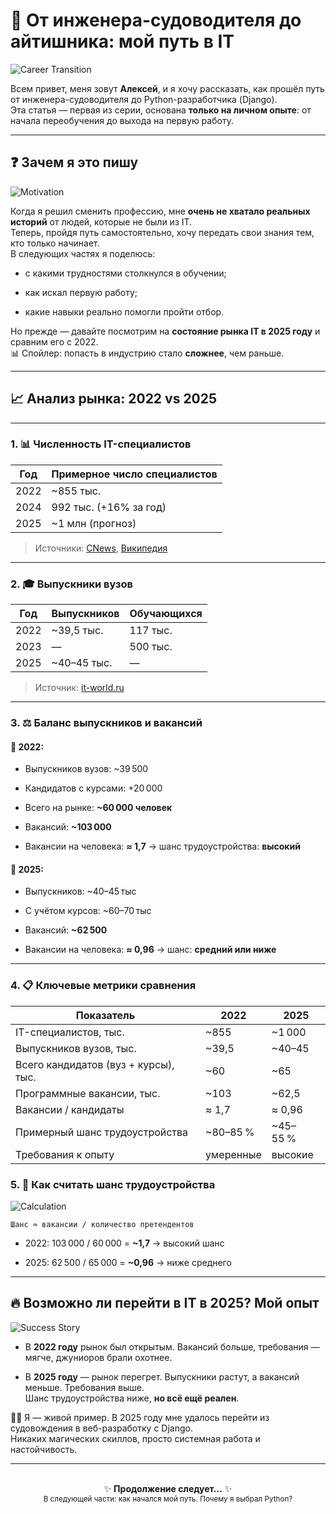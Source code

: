 # 🚢 От инженера-судоводителя до айтишника: мой путь в IT

![Career Transition](https://images.unsplash.com/photo-1639762681057-408e52192e55?w=800) 


Всем привет, меня зовут **Алексей**, и я хочу рассказать, как прошёл путь от инженера-судоводителя до Python-разработчика (Django).  
Эта статья — первая из серии, основана **только на личном опыте**: от начала переобучения до выхода на первую работу.

---

## ❓ Зачем я это пишу

![Motivation](https://images.unsplash.com/photo-1543269664-7eef42226a21?w=600)  


Когда я решил сменить профессию, мне **очень не хватало реальных историй** от людей, которые не были из IT.  
Теперь, пройдя путь самостоятельно, хочу передать свои знания тем, кто только начинает.  
В следующих частях я поделюсь:

- с какими трудностями столкнулся в обучении;
    
- как искал первую работу;
    
- какие навыки реально помогли пройти отбор.
    

Но прежде — давайте посмотрим на **состояние рынка IT в 2025 году** и сравним его с 2022.  
📊 Спойлер: попасть в индустрию стало **сложнее**, чем раньше.

---

## 📈 Анализ рынка: 2022 vs 2025

---

### 1. 📊 Численность IT-специалистов

| Год   | Примерное число специалистов       |
| ----- | ---------------------------------- |
| 2022  | ~855 тыс.                         |
| 2024  | 992 тыс. (+16% за год)            |
| 2025  | ~1 млн (прогноз)                  |              |
> Источники: [CNews](https://www.cnews.ru/), [Википедия](https://ru.wikipedia.org/)

---

### 2. 🎓 Выпускники вузов

|Год|Выпускников|Обучающихся|
|---|---|---|
|2022|~39,5 тыс.|117 тыс.|
|2023|—|500 тыс.|
|2025|~40–45 тыс.|—|
> Источник: [it-world.ru](https://www.it-world.ru/)

---

### 3. ⚖️ Баланс выпускников и вакансий

#### 📅 2022:

- Выпускников вузов: ~39 500
    
- Кандидатов с курсами: +20 000
    
- Всего на рынке: **~60 000 человек**
    
- Вакансий: **~103 000**
    
- Вакансии на человека: **≈ 1,7** → шанс трудоустройства: **высокий**
    

#### 📅 2025:

- Выпускников: ~40–45 тыс
    
- С учётом курсов: ~60–70 тыс
    
- Вакансий: **~62 500**
    
- Вакансии на человека: **≈ 0,96** → шанс: **средний или ниже**
    

---

### 4. 📋 Ключевые метрики сравнения

| Показатель                           | 2022      | 2025     |
| ------------------------------------ | --------- | -------- |
| IT-специалистов, тыс.                | ~855      | ~1 000   |
| Выпускников вузов, тыс.              | ~39,5     | ~40–45   |
| Всего кандидатов (вуз + курсы), тыс. | ~60       | ~65      |
| Программные вакансии, тыс.           | ~103      | ~62,5    |
| Вакансии / кандидаты                 | ≈ 1,7     | ≈ 0,96   |
| Примерный шанс трудоустройства       | ~80–85 %  | ~45–55 % |
| Требования к опыту                   | умеренные | высокие  |


### 5. 🧮 Как считать шанс трудоустройства

![Calculation](https://images.unsplash.com/photo-1587145820266-a5951ee6f620?w=600)  


`Шанс ≈ вакансии / количество претендентов`

- 2022: 103 000 / 60 000 = **~1,7** → высокий шанс
    
- 2025: 62 500 / 65 000 = **~0,96** → ниже среднего
    

---

## 🔥 Возможно ли перейти в IT в 2025? Мой опыт

![Success Story](https://images.unsplash.com/photo-1551288049-bebda4e38f71?w=800)  


- В **2022 году** рынок был открытым. Вакансий больше, требования — мягче, джуниоров брали охотнее.
    
- В **2025 году** — рынок перегрет. Выпускники растут, а вакансий меньше. Требования выше.  
    Шанс трудоустройства ниже, **но всё ещё реален**.
    

🙋‍♂️ Я — живой пример. В 2025 году мне удалось перейти из судовождения в веб-разработку с Django.  
Никаких магических скиллов, просто системная работа и настойчивость.

---

<p align="center"> <br> ✨ <strong>Продолжение следует…</strong> ✨<br> <sub>В следующей части: как начался мой путь. Почему я выбрал Python?</sub> </p>

